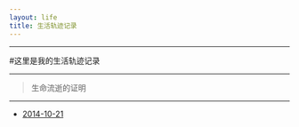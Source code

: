 ```yaml
---
layout: life
title: 生活轨迹记录
---
```


-----------------------------------------------


#这里是我的生活轨迹记录

******
> 生命流逝的证明

******

* [2014-10-21](/life/2014/2014-10-21.html)


